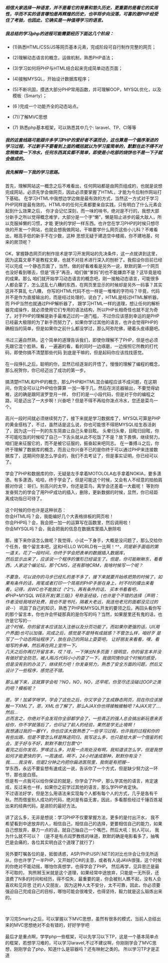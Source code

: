 ##### 相信大家选择一种语言，并不是看它的背景和悠久历史，更重要的是看它的实用性，华而不实的语言哪怕是再辉煌的历史，也毕将步向没落，可喜的是PHP经受住了考验，也因此，它确实是一种值得学习的语言。
##### 我总结的学习php的进程可能需要经历下面这几个阶段：
* (1)熟悉HTML/CSS/JS等网页基本元素，完成阶段可自行制作完整的网页；

* (2)理解动态语言的概念，运做机制，熟悉PHP语法；

* (3)学习如何将PHP与HTML结合起来完成简单动态页面；

* (4)接触MYSQL，开始设计数据库程序；

* (5)不断巩固，摸透大部分PHP常用函数，并可理解OOP，MYSQL优化，以及模板（Smarty）；

* (6 )完成一个功能齐全的动态站点。

* (7))了解MVC思想

* (7) 熟悉php基本框架，可以熟悉其中几个: laravel、TP、CI等等

##### 我的这套线路可能跟许多学习PHP的爱好者不谋而合，这也算是一个循序渐进的学习过程，不过新手不要看到上面的概括就以为学习蛮简单的，默默在此不得不对您稍微泼一下冷水，任何东西其实都不简单，即使是小吃部的烧饼也不是一下子就会做成的。
##### 我先解释一下我的学习思路。
首先，理解网站这一概念之后不难看出，任何网站都是由网页组成的，也就是说想完成网站，必须先学会做网页，因此必须要掌握了HTML，才能为今后制作网站打下基础。
在学习HTML中我想边学边做是最有效的方式，当然这一方式对于学习PHP同样是最有效的。HTML中的任何元素都要亲自实践，只有明白了什么元素会起到什么效果之后，
你才会记忆深刻，而一味的啃书，绝对是不行的，我想大部分新手之所以觉得概念难学，大部分是一个字“懒”，懒是阻止进步的最大敌人，所以克服掉懒的习惯，才能
更快的学好一样东西。也许您在学习PHP的时候只想尽快的开发一个网站，也就会想我做网站，干嘛要学什么网页这些小儿科？不难看出，眼高手低的新手不在少数，这种
思想无疑于建造空中楼阁，你不建地基，何来的房顶呢？
<br />
<br />
OK，掌握静态网页的制作技术是学习开发网站的先决条件，这一点就讲到这里，因为这篇文章不是教程文章，也就不对技术进行深入的刨析了。我假设你目前已经可以完成
一个静态页面了，当然，做的好看难看是另外一说，默默的第一个网页也没好看到哪去，但是“孩子”再丑，咱们做“爹妈”的也不能嫌弃不是？这毕竟是咱的成果。那么
咱们就开始学习动态语言的概念吧，刚一接触动态语言，可能很多人都会蒙了，怎么这乱七八糟的东西，在网页里显示的时候却是另外一码事？其实这并不算乱 七八糟，
你写的HTML代码不也一样是一堆堆的字符吗？毕竟，代码并不是作为直接输出的，而是经过处理的，说白了，HTML是经过HTML解析器，而 PHP当然也就通过PHP解析器了，
跟学习HTML一样的道理，想让任何的解析器完成操作，就必须使用它们专用的语法结构，所以PHP长相奇怪也就不足为奇了。对于PHP的理解是新手最难迈过的一道门槛，
不过你应该感到幸运的是PHP已经最大极限的为了新手而努力了，如果你学过其他的语言，也许会觉得PHP的确相当的简单，但是如果你之前什么都没学过，那么阿弥陀佛，硬着头皮琢磨吧。
<br />
<br />
书过三遍自然熟，这个简单的道理告诉我们，即使你理解不了PHP，但是也必须先跟它混个脸熟，看，一遍遍的看，看的同时一边琢磨，一边按照它所教的打代码，即使你搞不清楚那些代码
到底是干嘛的，但是起码你应该找找感觉。
<br />
<br />
在一段挣扎之后，聪明的你，显然已经逐渐的开悟了，慢慢的理解了编程的概念，那么祝贺你，你已经迈出了成功的第一步。
<br />
<br />
搞清楚HTML和PHP的概念，那么PHP和HTML混合编程应该不成问题，在这期间，你完全可以让PHP给你算算 一加一等于几，然后在浏览器输出，不要觉得幼稚，这的确是跟阿波罗登月一样，
你打的是一小段代码，但是对于你的编程之路，可是迈出了一大步啊！兴奋吧？但是不得不再给你泼点冷水，您还是菜鸟一个。
<br />
<br />
高兴一段时间就必须继续努力了，接下来就是学习数据库了，MYSQL可算是PHP的黄金搭档了，不过，虽然话是这么说，你也可能恨不得把MYSQL给生吞活剥了，因为这一行一列的东东简直让自己头晕目眩。
头晕归头晕，目眩归目眩，你不可能吃饭的时候咬了自己一下舌头就从此不吃饭了不是？放下畏惧，继续努力，咱们是来征服它的，而不是被它征服的，振奋起来吧同志。
在一番搏斗之后，你终于理解了数据库的概念，而且让你兴奋不已的是你终于可以通过PHP来连接数据库了，这期间你是怎么学会的，我们不去考证了，但是事实证明，你已经可以了。
<br />
<br />
学会了PHP和数据库的你，无疑是左手拿着MOTOLOLA右手拿着NOKIA，要多潇洒，有多潇洒，哈哈，终于学会了，但是可能这个时候，又会有人不经意的拍拍肩膀对你说：哥们，别高兴的太早，你还是菜鸟，离学会还差着一大截呢！
等到你发奋努力的学会了用PHP成功的插入，删除，更新数据的时候，显然，你已经距离成功指日可待了。
<br />
<br />
这个时候的你也许是这种状态：
<br />
你会HTML吗？会，我能编好几个大表格排板的网页啦！
<br />
你会PHP吗？会，我会把一加一的运算写在函数里，然后调用啦！
<br />
你会MYSQL吗？会，我会把我的信息在数据库里插入删除啦
<br />
<br />
那，接下来你该怎么做呢？我觉得，小试一下身手，大概是没问题了，那么交给你个任务，做个留言本吧，这和HELLO WORLD有一比啊！^_^，同是新手面临的第一道关。花了一段时间，你终于学会把表单的数据插入数据库，\
然后显示出来了，应该说一个程序的雏形已经诞生了。但是，你可能瞅瞅东，看看西，人家这个编论坛，那个CMS，还有那啥CRM，我啥时候写一个呢？
<br />
<br />
不要急，可以说你的马步已经扎的差不多了，接下来就要开始练把势的时候了，如果有条件的话，用笔或者打印一个简易的PHP手册在身上，时不时的摸出来看看，记得，去WC也不能放过（^2^)。再有条件的话，
买本书看看吧，《PHP+MYSQL WEB开发(第三版)》号称圣经级，(也许是个不错的选择（声明：作者没给我啥好处费，我也不是书托，隔着大老远，我连他老兄的面都没见过的说-_-）
巩固了自己的知识，熟悉了PHP和MYSQL开发的要领之后，再回头看你写的那个留言本，你也许会怀疑那真的是你写的吗？当然，如果屋里还有鬼的话，也许是它写的-_-
<br />
这个时候，你的留言本应该加入注册以及分页功能了，而如果你更强的话，UI(用户界面)也可以加强，完成之后，感觉是不是特有成就感？不管怎么样，咱好歹 是写了一个动态网站程序了，放在自己的网站上耍耍吧，
让好朋友来看看，嘿，看咱写的多棒，然后再在网上宣传一下。
<br />
几天之后你再打开留言本，哎？哇，一下弹出N多页面！很明显，你的留言本并没有做好安全防范，被人用JS代码小小的耍了一下，我很同情你这个时候的感受，但是没有别的办法了，继续努力吧！你发奋努力，熟悉了安全方面的问题，然后又设计了一些程序，感觉还不错。
<br />
<br />
那么接下来，这就算学会啦？NO，NO，NO，还早呢，你至尽还没碰过OOP之类的吧？模板呢？
<br />
<br />
恩，学！加紧学呀学，学会了这些之后，你又学会了生成静态网页，现在你应该接触一下XML了，恩，XML也了解了，那么AJAX你也得接触接触吧？AJAX完了….然后…
<br />
总而言之，你绝对不会发现你全部都学会了，一些真正的强人总会搞出新玩意来丢给你，你不学就落后了，也印证了前人的经验，果然是学无止境啊！
<br />
我想通过我的一番YY，你也应该大致熟悉了一些学习过程，也许我的过程和你的有些出路，但是不管怎么样是殊途同归，我写这么多，也只是给大家一个借鉴的机会，至于好与不好，默默不敢打包票^0^
<br />
看完之后你发现，罗嗦这么多，对我一点用处没有啊，我知道该怎么学，但是我想如何才能更快的学，一周速成，啊不，24小时速成那种，默默你有没？
<br />
我…….我没有，但是2分钟之内把你扁进医院里，我倒是有把握-_-
<br />
学东西，永远不要妄想有速成这一说，告诉你了一个方式，但是缺少努力这一环节，那也是白搭。
<br />
但是有一点我可以给你保证的就是，你学会了PHP，那么学其他的语言，肯定速成，反过来也一样，如果你之前学过其他的语言，那么学PHP肯定快。
<br />
不过语法好学，但是怎么用语法来实现每个人都有每个人的方式，几乎是各有千秋。然而借鉴别人成功的代码，绝对是有益无害，因此，多看那些经过千锤百炼凝出来的经典代码，是进阶的最好方法。
<br />
<br />
讲了这么多，无非是想说：学习PHP不仅要掌握方法，更多的是付出汗水， 我不希望看到中途放弃的人，相信自己，相信自己的选择，更要相信自己的能力，如果自己想放弃，暴力一点的话，就自己抽自己一个嘴巴，然后大吼：别人可以， 我为什么就不可以？
（是不是有点阎罗教练的味道，默默的确是电影看多了，抽嘴巴是会痛的，各位其实明白这个道理了就行了）
<br />
<br />
另外要叮嘱各位的是，抵御诱惑，ASP/PHP/JSP/.NET的对比也许会让你无所适从，你也许学了一半PHP，又开始打C#的主意，或者有人说JAVA很强，这个时候的你绝对不能动摇，哪怕你真想学，也得学会了PHP。
然后再学，见异思迁是最不可取的， 狗熊掰玉米就是这个道理，如果经常中途放弃，只能是一无所获，还浪费了N多的时间和经历，得不偿失，最重要的是，你会被别人瞧不起，没有人会喜欢和见异思 迁的人交朋友，
因为这种人太不安分，太不可靠，因此，你必须要强迫自己完成自己的目标，哪怕可能会很难受，也得坚持，毅力就是这么锻炼出来的。

<br />
<br />
学习完Smarty之后，可以掌握以下MVC思想，虽然有很多的模式，当前人总结出来的MVC思想绝对不会有错的，好好学学吧

<br />
<br />
最后才是重点啊，学学php一些框架，可以先学习以下TP，这是一个基本简单点的框架，若想学习难的，可以学习laravel,不过不建议啊，你刚刚学会了MVC思想，刚刚学会了php，知道什么是容器吗？还有映射之类的。
所以学习TP才是正道